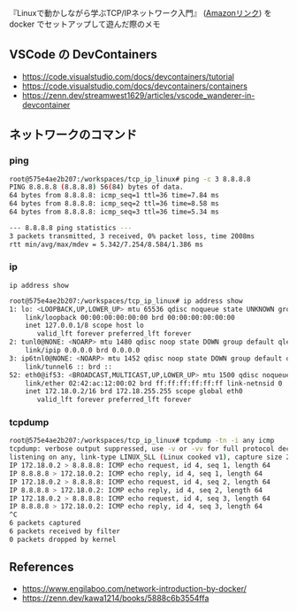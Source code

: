 

『Linuxで動かしながら学ぶTCP/IPネットワーク入門』 ([Amazonリンク]( https://amzn.asia/d/4a7Nmkz )) を docker でセットアップして遊んだ際のメモ


## VSCode の DevContainers

* https://code.visualstudio.com/docs/devcontainers/tutorial
* https://code.visualstudio.com/docs/devcontainers/containers
* https://zenn.dev/streamwest1629/articles/vscode_wanderer-in-devcontainer


## ネットワークのコマンド

### ping

```bash
root@575e4ae2b207:/workspaces/tcp_ip_linux# ping -c 3 8.8.8.8 
PING 8.8.8.8 (8.8.8.8) 56(84) bytes of data.
64 bytes from 8.8.8.8: icmp_seq=1 ttl=36 time=7.84 ms
64 bytes from 8.8.8.8: icmp_seq=2 ttl=36 time=8.58 ms
64 bytes from 8.8.8.8: icmp_seq=3 ttl=36 time=5.34 ms

--- 8.8.8.8 ping statistics ---
3 packets transmitted, 3 received, 0% packet loss, time 2008ms
rtt min/avg/max/mdev = 5.342/7.254/8.584/1.386 ms
```

### ip

`ip address show`

```bash
root@575e4ae2b207:/workspaces/tcp_ip_linux# ip address show
1: lo: <LOOPBACK,UP,LOWER_UP> mtu 65536 qdisc noqueue state UNKNOWN group default qlen 1000
    link/loopback 00:00:00:00:00:00 brd 00:00:00:00:00:00
    inet 127.0.0.1/8 scope host lo
       valid_lft forever preferred_lft forever
2: tunl0@NONE: <NOARP> mtu 1480 qdisc noop state DOWN group default qlen 1000
    link/ipip 0.0.0.0 brd 0.0.0.0
3: ip6tnl0@NONE: <NOARP> mtu 1452 qdisc noop state DOWN group default qlen 1000
    link/tunnel6 :: brd ::
52: eth0@if53: <BROADCAST,MULTICAST,UP,LOWER_UP> mtu 1500 qdisc noqueue state UP group default 
    link/ether 02:42:ac:12:00:02 brd ff:ff:ff:ff:ff:ff link-netnsid 0
    inet 172.18.0.2/16 brd 172.18.255.255 scope global eth0
       valid_lft forever preferred_lft forever
```


### tcpdump

```bash
root@575e4ae2b207:/workspaces/tcp_ip_linux# tcpdump -tn -i any icmp
tcpdump: verbose output suppressed, use -v or -vv for full protocol decode
listening on any, link-type LINUX_SLL (Linux cooked v1), capture size 262144 bytes
IP 172.18.0.2 > 8.8.8.8: ICMP echo request, id 4, seq 1, length 64
IP 8.8.8.8 > 172.18.0.2: ICMP echo reply, id 4, seq 1, length 64
IP 172.18.0.2 > 8.8.8.8: ICMP echo request, id 4, seq 2, length 64
IP 8.8.8.8 > 172.18.0.2: ICMP echo reply, id 4, seq 2, length 64
IP 172.18.0.2 > 8.8.8.8: ICMP echo request, id 4, seq 3, length 64
IP 8.8.8.8 > 172.18.0.2: ICMP echo reply, id 4, seq 3, length 64
^C
6 packets captured
6 packets received by filter
0 packets dropped by kernel
```


## References

* https://www.engilaboo.com/network-introduction-by-docker/
* https://zenn.dev/kawa1214/books/5888c6b3554ffa